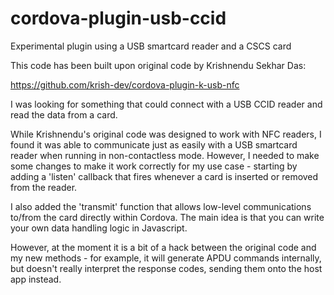 # cordova-plugin-usb-ccid
Experimental plugin using a USB smartcard reader and a CSCS card

This code has been built upon original code by Krishnendu Sekhar Das:

https://github.com/krish-dev/cordova-plugin-k-usb-nfc

I was looking for something that could connect with a USB CCID reader and read the data from a card.

While Krishnendu's original code was designed to work with NFC readers, I found it was able to communicate just as easily with a USB smartcard reader when running in non-contactless mode. However, I needed to make some changes to make it work correctly for my use case - starting by adding a 'listen' callback that fires whenever a card is inserted or removed from the reader.

I also added the 'transmit' function that allows low-level communications to/from the card directly within Cordova. The main idea is that you can write your own data handling logic in Javascript.

However, at the moment it is a bit of a hack between the original code and my new methods - for example, it will generate APDU commands internally, but doesn't really interpret the response codes, sending them onto the host app instead.